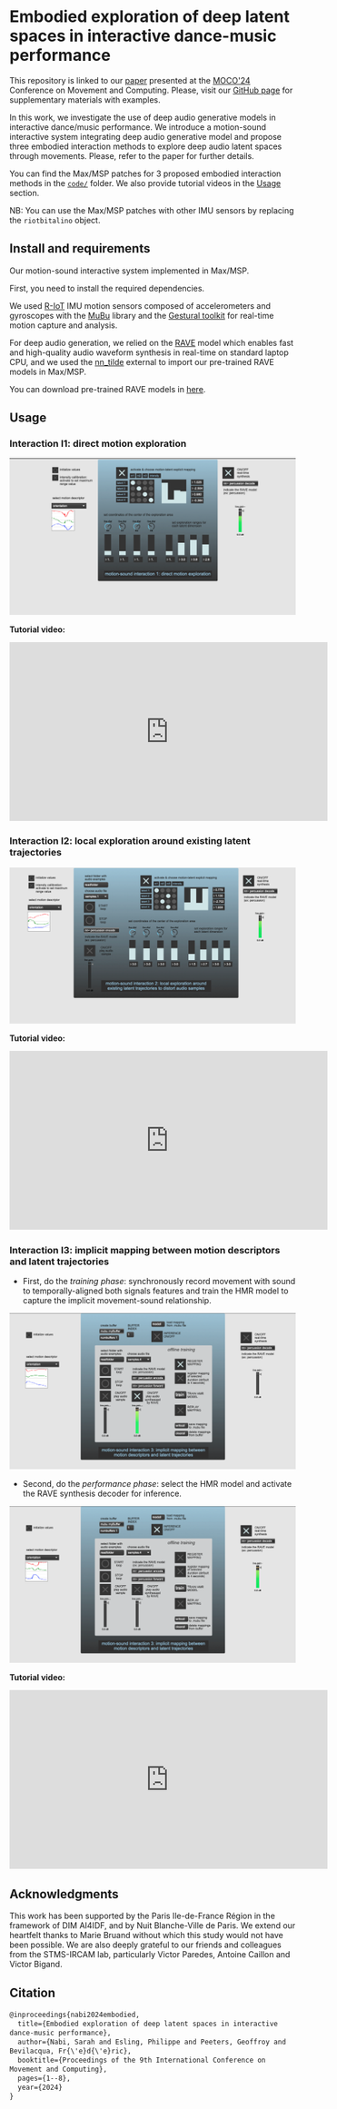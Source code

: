 # Embodied exploration of deep latent spaces in interactive dance-music performance

This repository is linked to our [paper](https://hal.science/hal-04602229) presented at the [MOCO'24](https://moco24.movementcomputing.org/) Conference on Movement and Computing. Please, visit our [GitHub page](https://ircam-ismm.github.io/embodied-latent-exploration/) for supplementary materials with examples.

In this work, we investigate the use of deep audio generative models in interactive dance/music performance. We introduce a motion-sound interactive system integrating deep audio generative model and propose three embodied interaction methods to explore deep audio latent spaces through movements. Please, refer to the paper for further details.


You can find the Max/MSP patches for 3 proposed embodied interaction methods in the [`code/`](https://github.com/ircam-ismm/embodied-latent-exploration/tree/main/code) folder. We also provide tutorial videos in the [Usage](#usage) section.

NB: You can use the Max/MSP patches with other IMU sensors by replacing the `riotbitalino` object.


## Install and requirements

Our motion-sound interactive system implemented in Max/MSP. 

First, you need to install the required dependencies.

We used [R-IoT](https://ismm.ircam.fr/riot/) IMU motion sensors composed of accelerometers and gyroscopes with the [MuBu](https://ismm.ircam.fr/mubu/) library and the [Gestural toolkit](https://github.com/ircam-ismm/Gestural-Sound-Toolkit) for real-time motion capture and analysis. 

For deep audio generation, we relied on the [RAVE](https://github.com/acids-ircam/RAVE) model which enables fast and high-quality audio waveform synthesis in real-time on standard laptop CPU, and we used the [nn_tilde](https://github.com/acids-ircam/nn_tilde) external to import our pre-trained RAVE models in Max/MSP. 

You can download pre-trained RAVE models in [here](https://acids-ircam.github.io/rave_models_download).

## Usage 

### Interaction I1: direct motion exploration

![interaction1](./docs/assets/img/interaction1.png)

**Tutorial video:**
<iframe width="560" height="315" src="https://www.youtube.com/embed/YEnCDyyMONs?si=w5qLReEmB02UzcsX" title="YouTube video player" frameborder="0" allow="accelerometer; autoplay; clipboard-write; encrypted-media; gyroscope; picture-in-picture; web-share" referrerpolicy="strict-origin-when-cross-origin" allowfullscreen></iframe>

### Interaction I2: local exploration around existing latent trajectories

![interaction2](./docs/assets/img/interaction2.png)

**Tutorial video:**

<iframe width="560" height="315" src="https://www.youtube.com/embed/Ys-JO3fACQ0?si=BBNzwJg4hW4C-PA2" title="YouTube video player" frameborder="0" allow="accelerometer; autoplay; clipboard-write; encrypted-media; gyroscope; picture-in-picture; web-share" referrerpolicy="strict-origin-when-cross-origin" allowfullscreen></iframe>

### Interaction I3: implicit mapping between motion descriptors and latent trajectories

- First, do the *training phase*: synchronously record movement with sound to temporally-aligned both signals features and train the HMR model to capture the implicit movement-sound relationship.

![interaction3_train](./docs/assets/img/interaction3_train.png)

- Second, do the *performance phase*: select the HMR model and activate the RAVE synthesis decoder for inference.

![interaction3_inference](./docs/assets/img/interaction3_inference.png)

**Tutorial video:**

<iframe width="560" height="315" src="https://www.youtube.com/embed/SRlr5qbBy0E?si=-Vi_HvsCDz9YEflb" title="YouTube video player" frameborder="0" allow="accelerometer; autoplay; clipboard-write; encrypted-media; gyroscope; picture-in-picture; web-share" referrerpolicy="strict-origin-when-cross-origin" allowfullscreen></iframe>


## Acknowledgments

This work has been supported by the Paris Ile-de-France Région in the framework of DIM AI4IDF, and by Nuit Blanche-Ville de Paris. We extend our heartfelt thanks to Marie Bruand without which this study would not have been possible. We are also deeply grateful to our friends and colleagues from the STMS-IRCAM lab, particularly Victor Paredes, Antoine Caillon and Victor Bigand.

## Citation
```
@inproceedings{nabi2024embodied,
  title={Embodied exploration of deep latent spaces in interactive dance-music performance},
  author={Nabi, Sarah and Esling, Philippe and Peeters, Geoffroy and Bevilacqua, Fr{\'e}d{\'e}ric},
  booktitle={Proceedings of the 9th International Conference on Movement and Computing},
  pages={1--8},
  year={2024}
}
```